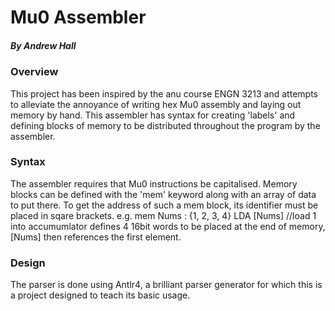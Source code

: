 # Mu0 Assembler

##### By Andrew Hall

### Overview
This project has been inspired by the anu course ENGN 3213 and attempts to alleviate the annoyance of
writing hex Mu0 assembly and laying out memory by hand. This assembler has syntax for creating 'labels' and defining 
blocks of memory to be distributed throughout the program by the assembler.

### Syntax
The assembler requires that Mu0 instructions be capitalised. Memory blocks can be defined with the 'mem' keyword along
with an array of data to put there. To get the address of such a mem block, its identifier must be placed in sqare brackets.
e.g.
mem Nums : {1, 2, 3, 4}
LDA [Nums] //load 1 into accumumlator
defines 4 16bit words to be placed at the end of memory, [Nums] then references the first element.

### Design
The parser is done using Antlr4, a brilliant parser generator for which this is a project designed to teach its basic usage.
